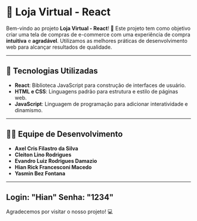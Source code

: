 # 🛒 Loja Virtual - React

Bem-vindo ao projeto **Loja Virtual - React**! 🎉 Este projeto tem como objetivo criar uma tela de compras de e-commerce com uma experiência de compra **intuitiva** e **agradável**. Utilizamos as melhores práticas de desenvolvimento web para alcançar resultados de qualidade.

---

## 🚀 Tecnologias Utilizadas

- **React**: Biblioteca JavaScript para construção de interfaces de usuário.
- **HTML e CSS**: Linguagens padrão para estrutura e estilo de páginas web.
- **JavaScript**: Linguagem de programação para adicionar interatividade e dinamismo.

---

## 👨‍💻 Equipe de Desenvolvimento

- **Axel Cris Filastro da Silva**
- **Cleiton Lino Rodrigues**
- **Evandro Luiz Rodrigues Damazio**
- **Hian Rick Francesconi Macedo**
- **Yasmin Bez Fontana**

---
## Login: "Hian" Senha: "1234"
Agradecemos por visitar o nosso projeto! 💻
